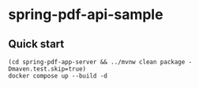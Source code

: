 # spring-pdf-api-sample

## Quick start

```shell
(cd spring-pdf-app-server && ../mvnw clean package -Dmaven.test.skip=true)
docker compose up --build -d
```
